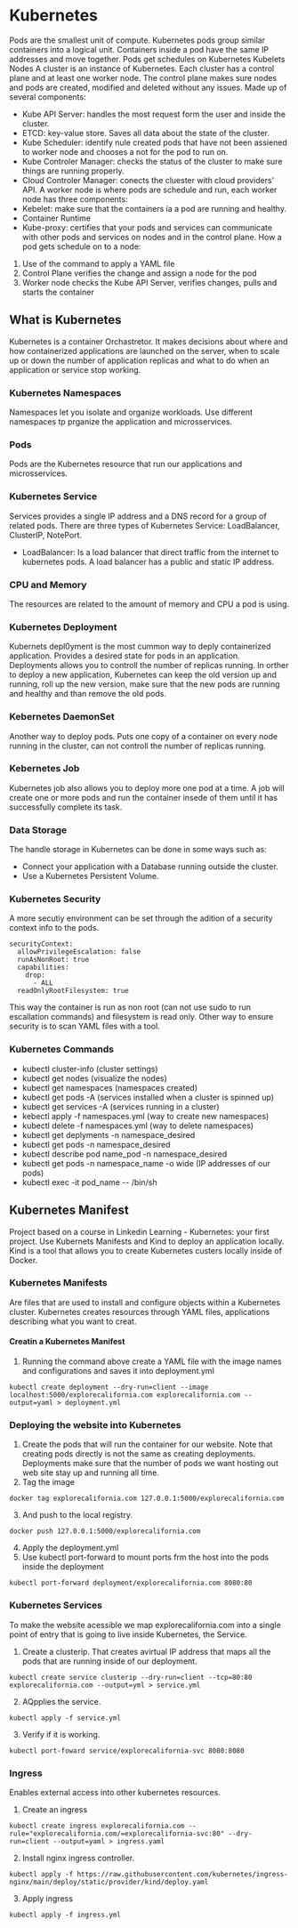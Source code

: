 # Kubernetes
Pods are the smallest unit of compute. Kubernetes pods group similar containers into a logical unit. Containers inside a pod have the same IP addresses and move together. Pods get schedules on Kubernetes Kubelets Nodes
A cluster is an instance of Kubernetes. Each cluster has a control plane and at least one worker node. 
The control plane makes sure nodes and pods are created, modified and deleted without any issues. Made up of several components:
- Kube API Server: handles the most request form the user and inside the cluster.
- ETCD: key-value store. Saves all data about the state of the cluster.
- Kube Scheduler: identify nule created pods that have not been assiened to worker node and chooses a not for the pod to run on.
- Kube Controler Manager: checks the status of the cluster to make sure things are running properly.
- Cloud Controler Manager: conects the cluester with cloud providers' API.
A worker node is where pods are schedule and run, each worker node has three components:
- Kebelet: make sure that the containers ia a pod are running and healthy.
- Container Runtime
- Kube-proxy: certifies that your pods and services can communicate with other pods and services on nodes and in the control plane.
How a pod gets schedule on to a node:
1. Use of the command to apply a YAML file
2. Control Plane verifies the change and assign a node for the pod
3. Worker node checks the Kube API Server, verifies changes, pulls and starts the container

## What is Kubernetes
Kubernetes is a container Orchastretor. It makes decisions about where and how containerized applications are launched on the server, when to scale up or down the number of application replicas and what to do when an application or service stop working. 

### Kubernetes Namespaces
Namespaces let you isolate and organize workloads. Use different namespaces tp prganize the application and microsservices.

### Pods
Pods are the Kubernetes resource that run our applications and microsservices. 

### Kubernetes Service 
Services provides a single IP address and a DNS record for a group of related pods. There are three types of Kubernetes Service: LoadBalancer, ClusterIP, NotePort. 
- LoadBalancer: Is a load balancer that direct traffic from the internet to kubernetes pods. A load balancer has a public and static IP address. 

### CPU and Memory
The resources are related to the amount of memory and CPU a pod is using.

### Kubernetes Deployment
Kubernets depl0yment is the most cummon way to deply containerized application. Provides a desired state for pods in an application. Deployments allows you to controll the number of replicas running. In orther to deploy a new application, Kubernetes can keep the old version up and running, roll up the new version, make sure that the new pods are running and healthy and than remove the old pods.

### Kebernetes DaemonSet
Another way to deploy pods. Puts one copy of a container on every node running in the cluster, can not controll the number of replicas running. 

### Kebernetes Job
Kubernetes job also allows you to deploy more one pod at a time. A job will create one or more pods and run the container insede of them until it has successfully complete its task.

### Data Storage
The handle storage in Kubernetes can be done in some ways such as:
- Connect your application with a Database running outside the cluster.
- Use a Kubernetes Persistent Volume.

### Kubernetes Security
A more secutiy environment can be set through the adition of a security context info to the pods.
``` 
securityContext:
  allowPrivilegeEscalation: false
  runAsNonRoot: true
  capabilities:
    drop:
      - ALL
  readOnlyRootFilesystem: true
```
This way the container is run as non root (can not use sudo to run escallation commands) and filesystem is read only.
Other way to ensure security is to scan YAML files with a tool.

### Kubernetes Commands
- kubectl cluster-info (cluster settings)
- kubectl get nodes (visualize the nodes)
- kubectl get namespaces (namespaces created)
- kubectl get pods -A (services installed when a cluster is spinned up)
- kubectl get services -A (services running in a cluster) 
- kebectl apply -f namespaces.yml (way to create new namespaces)
- kubectl delete -f namespaces.yml (way to delete namespaces)
- kubectl get deplyments -n namespace_desired
- kubectl get pods -n namespace_desired
- kubectl describe pod name_pod -n namespace_desired
- kubectl get pods -n namespace_name -o wide (IP addresses of our pods)
- kubectl exec -it pod_name -- /bin/sh

## Kubernetes Manifest
Project based on a course in Linkedin Learning - Kubernetes: your first project. Use Kubernets Manifests and Kind to deploy an application locally. Kind is a tool that allows you to create Kubernetes custers locally inside of Docker.

### Kubernetes Manifests
Are files that are used to install and configure objects within a Kubernetes cluster. Kubernetes creates resources through YAML files, applications describing what you want to creat.

#### Creatin a Kubernetes Manifest
1. Running the command above create a YAML file with the image names and configurations and saves it into deployment.yml
```  
kubectl create deployment --dry-run=client --image localhost:5000/explorecalifornia.com explorecalifornia.com --output=yaml > deployment.yml
```

### Deploying the website into Kubernetes
1. Create the pods that will run the container for our website. Note that creating pods directly is not the same as creating deployments. Deployments make sure that the number of pods we want hosting out web site stay up and running all time.
2. Tag the image
```
docker tag explorecalifornia.com 127.0.0.1:5000/explorecalifornia.com
```
3. And push to the local registry.
```
docker push 127.0.0.1:5000/explorecalifornia.com
```
4. Apply the deployment.yml
5. Use kubectl port-forward to mount ports frm the host into the pods inside the deployment
```
kubectl port-forward deployment/explorecalifornia.com 8080:80
```

### Kubernetes Services
To make the website acessible we map explorecalifornia.com into a single point of entry that is going to live inside Kubernetes, the Service. 
1. Create a clusterip. That creates avirtual IP address that maps all the pods that are running inside of our deployment.
```
kubectl create service clusterip --dry-run=client --tcp=80:80 explorecalifornia.com --output=yml > service.yml
```
2. AQpplies the service.
``` 
kubectl apply -f service.yml
```
3. Verify if it is working.
```
kubectl port-foward service/explorecalifornia-svc 8080:8080
```

### Ingress
Enables external access into other kubernetes resources. 
1. Create an ingress
```
kubectl create ingress explorecalifornia.com --rule="explorecalifornia.com/=explorecalifornia-svc:80" --dry-run=client --output=yaml > ingress.yaml
```
2. Install nginx ingress controller.
```
kubectl apply -f https://raw.githubusercontent.com/kubernetes/ingress-nginx/main/deploy/static/provider/kind/deploy.yaml
```
3. Apply ingress
```
kubectl apply -f ingress.yml
```
